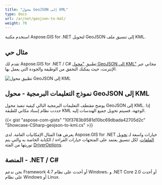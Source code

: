 ```yaml
---
title: "محول GeoJSON إلى KML"
type: docs
url: /ar/net/geojson-to-kml/
weight: 70
---
```


استخدم مكتبة Aspose.GIS for .NET لتحويل GeoJSON إلى تنسيق ملف KML.

## **مثال حي**

تقدم لك Aspose.GIS for .NET / C# تطبيق ["محول GeoJSON إلى KML"](https://products.aspose.app/gis/conversion/geojson-to-kml) مجاني عبر الإنترنت، حيث يمكنك التحقق من الوظيفة والجودة التي يعمل بها.

![تطبيق محول GeoJSON إلى KML](conversion.png)

## **نموذج التعليمات البرمجية - محول GeoJSON إلى KML**

يوضح مقتطف التعليمات البرمجية التالي كيفية تنفيذ محول GeoJSON إلى KML. إذا حددت نظام إسناد مكاني للطبقة KML الوجهة، فسيتم تحويل جميع الهندسات إليه. 

{{< gist "aspose-com-gists" "10f3783b9581d10bc69dbada42705d2c" "Showcase-CSharp-geojson-to-kml.cs" >}}

يعرض هذا المثال الإمكانيات العامة. لدى Aspose.GIS for .NET خيارات واسعة لـ [تحويل الملفات](https://docs.aspose.com/gis/net/vector-layers/). لكل تنسيق يعتمد على المتجهات خيارات القراءة / الكتابة الخاصة به والتي يتم توريثها من الفئة [DriverOptions](https://reference.aspose.com/gis/net/aspose.gis/driveroptions).

## **المنصة - .NET / C#**

نحن ندعم Framework 4.7 أو أحدث على نظام Windows، و .NET Core 2.0 أو أحدث على نظام Windows أو Linux.
